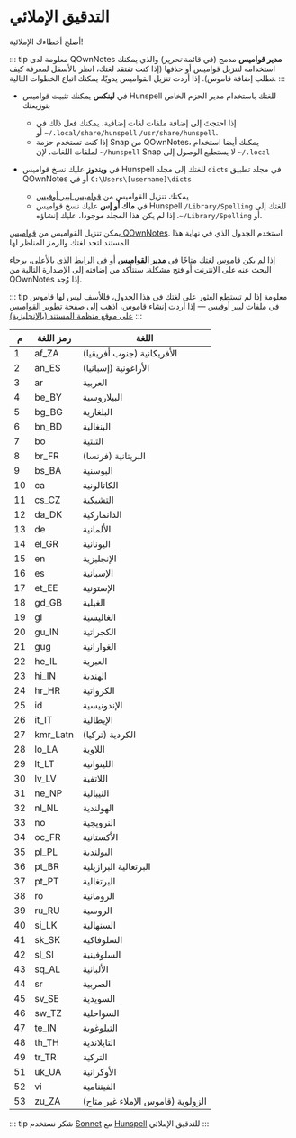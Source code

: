 # التدقيق الإملائي

أصلح أخطاءك الإملائية!

::: tip
معلومة لدى QOwnNotes **مدير قواميس** مدمج (في قائمة _تحرير_) والذي يمكنك استخدامه لتنزيل قواميس أو حذفها (إذا كنت تفتقد لغتك، انظر بالأسفل لمعرفة كيف تطلب إضافة قاموس). إذا أردت تنزيل القواميس يدويًا، يمكنك اتباع الخطوات التالية.
:::

- في **لينكس** يمكنك تثبيت قواميس Hunspell للغتك باستخدام مدير الحزم الخاص بتوزيعتك

  - إذا احتجتَ إلى إضافة ملفات لغات إضافية، يمكنك فعل ذلك في <code dir="ltr">~/.local/share/hunspell</code> أو <code dir="ltr">/usr/share/hunspell</code>.
  - إذا كنت تستخدم حزمة Snap من QOwnNotes، يمكنك أيضا استخدام <code dir="ltr">~/hunspell</code> لملفات اللغات، لإن Snap لا يستطيع الوصول إلى <code dir="ltr">~/.local</code>

- في **ويندوز** عليك نسخ قواميس Hunspell للغتك إلى مجلد `dicts` في مجلد تطبيق QOwnNotes أو في `C:\Users\[username]\dicts`
  - يمكنك تنزيل القواميس من [قواميس ليبر أوفيس](https://github.com/LibreOffice/dictionaries)
  - في **ماك أو إس** عليك نسخ قواميس Hunspell للغتك إلى <code dir="ltr">/Library/Spelling</code> أو <code dir="ltr">~/Library/Spelling</code>. إذا لم يكن هذا المجلد موجودا، عليك إنشاؤه.

يمكن تنزيل القواميس من [قواميس QOwnNotes](https://github.com/qownnotes/dictionaries). استخدم الجدول الذي في نهاية هذا المستند لتجد لغتك والرمز المناظر لها.

إذا لم يكن قاموس لغتك متاحًا في **مدير القواميس** أو في الرابط الذي بالأعلى، برجاء البحث عنه على الإنترنت أو فتح مشكلة. سنتأكد من إضافته إلى الإصدارة التالية من QOwnNotes إذا وُجد.

::: tip
معلومة إذا لم تستطع العثور على لغتك في هذا الجدول، فللأسف ليس لها قاموس في ملفات ليبر أوفيس — إذا أردت إنشاء قاموس، اذهب إلى صفحة [تطوير القواميس على موقع منظمة المستند (بالإنجليزية)](https://wiki.documentfoundation.org/Development/Dictionaries)
:::

| م   | رمز اللغة | اللغة                             |
| --- | --------- | --------------------------------- |
| 1   | af_ZA     | الأفريكانية (جنوب أفريقيا)        |
| 2   | an_ES     | الأراغونية (إسبانيا)              |
| 3   | ar        | العربية                           |
| 4   | be_BY     | البيلاروسية                       |
| 5   | bg_BG     | البلغارية                         |
| 6   | bn_BD     | البنغالية                         |
| 7   | bo        | التبتية                           |
| 8   | br_FR     | البريتانية (فرنسا)                |
| 9   | bs_BA     | البوسنية                          |
| 10  | ca        | الكاتالونية                       |
| 11  | cs_CZ     | التشيكية                          |
| 12  | da_DK     | الدانماركية                       |
| 13  | de        | الألمانية                         |
| 14  | el_GR     | اليونانية                         |
| 15  | en        | الإنجليزية                        |
| 16  | es        | الإسبانية                         |
| 17  | et_EE     | الإستونية                         |
| 18  | gd_GB     | الغيلية                           |
| 19  | gl        | الغاليسية                         |
| 20  | gu_IN     | الكجراتية                         |
| 21  | gug       | الغوارانية                        |
| 22  | he_IL     | العبرية                           |
| 23  | hi_IN     | الهندية                           |
| 24  | hr_HR     | الكرواتية                         |
| 25  | id        | الإندونيسية                       |
| 26  | it_IT     | الإيطالية                         |
| 27  | kmr_Latn  | الكردية (تركيا)                   |
| 28  | lo_LA     | اللاوية                           |
| 29  | lt_LT     | الليتوانية                        |
| 30  | lv_LV     | اللاتفية                          |
| 31  | ne_NP     | النيبالية                         |
| 32  | nl_NL     | الهولندية                         |
| 33  | no        | النرويجية                         |
| 34  | oc_FR     | الأكستانية                        |
| 35  | pl_PL     | البولندية                         |
| 36  | pt_BR     | البرتغالية البرازيلية             |
| 37  | pt_PT     | البرتغالية                        |
| 38  | ro        | الرومانية                         |
| 39  | ru_RU     | الروسية                           |
| 40  | si_LK     | السنهالية                         |
| 41  | sk_SK     | السلوفاكية                        |
| 42  | sl_Sl     | السلوفينية                        |
| 43  | sq_AL     | الألبانية                         |
| 44  | sr        | الصربية                           |
| 45  | sv_SE     | السويدية                          |
| 46  | sw_TZ     | السواحلية                         |
| 47  | te_IN     | التيلوغوية                        |
| 48  | th_TH     | التايلاندية                       |
| 49  | tr_TR     | التركية                           |
| 51  | uk_UA     | الأوكرانية                        |
| 52  | vi        | الفيتنامية                        |
| 53  | zu_ZA     | الزولوية (قاموس الإملاء غير متاح) |

::: tip
شكر نستخدم [Sonnet](https://github.com/KDE/sonnet) مع [Hunspell](https://hunspell.github.io/) للتدقيق الإملائي
:::
